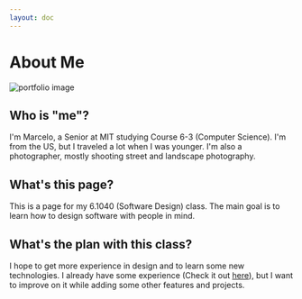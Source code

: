 ```yaml
---
layout: doc
---
```


<script setup>
  import {data as blogs} from './blogs/blog.data';
  import { withBase } from 'vitepress';
</script>

# About Me
![portfolio image](img/about-photo.PNG)

## Who is "me"?
I'm Marcelo, a Senior at MIT studying Course 6-3 (Computer Science). I'm from the US, but I traveled a lot when I was younger. I'm also a photographer, mostly shooting street and landscape photography.

## What's this page?
This is a page for my 6.1040 (Software Design) class. The main goal is to learn how to design software with people in mind.

## What's the plan with this class?
I hope to get more experience in design and to learn some new technologies. I already have some experience (Check it out [here](https://www.mjmaza.dev/)), but I want to improve on it while adding some other features and projects.
<!-- <img src="./img/about-photo.JPG" alt="HTML" width="50%"> -->